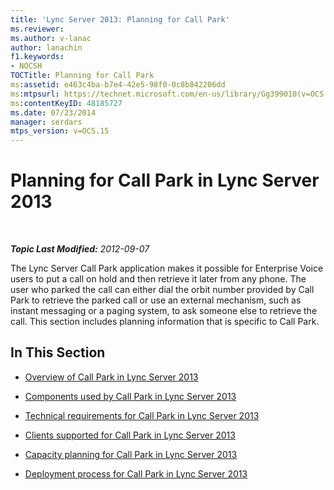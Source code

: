 ```yaml
---
title: 'Lync Server 2013: Planning for Call Park'
ms.reviewer: 
ms.author: v-lanac
author: lanachin
f1.keywords:
- NOCSH
TOCTitle: Planning for Call Park
ms:assetid: e463c4ba-b7e4-42e5-98f0-0c8b842206dd
ms:mtpsurl: https://technet.microsoft.com/en-us/library/Gg399010(v=OCS.15)
ms:contentKeyID: 48185727
ms.date: 07/23/2014
manager: serdars
mtps_version: v=OCS.15
---
```


# Planning for Call Park in Lync Server 2013

<div data-xmlns="http://www.w3.org/1999/xhtml">

<div class="topic" data-xmlns="http://www.w3.org/1999/xhtml" data-msxsl="urn:schemas-microsoft-com:xslt" data-cs="https://msdn.microsoft.com/">

<div data-asp="https://msdn2.microsoft.com/asp">



</div>

<div id="mainSection">

<div id="mainBody">

<span> </span>

_**Topic Last Modified:** 2012-09-07_

The Lync Server Call Park application makes it possible for Enterprise Voice users to put a call on hold and then retrieve it later from any phone. The user who parked the call can either dial the orbit number provided by Call Park to retrieve the parked call or use an external mechanism, such as instant messaging or a paging system, to ask someone else to retrieve the call. This section includes planning information that is specific to Call Park.

<div>

## In This Section

  - [Overview of Call Park in Lync Server 2013](lync-server-2013-overview-of-call-park.md)

  - [Components used by Call Park in Lync Server 2013](lync-server-2013-components-used-by-call-park.md)

  - [Technical requirements for Call Park in Lync Server 2013](lync-server-2013-technical-requirements-for-call-park.md)

  - [Clients supported for Call Park in Lync Server 2013](lync-server-2013-clients-supported-for-call-park.md)

  - [Capacity planning for Call Park in Lync Server 2013](lync-server-2013-capacity-planning-for-call-park.md)

  - [Deployment process for Call Park in Lync Server 2013](lync-server-2013-deployment-process-for-call-park.md)

</div>

</div>

<span> </span>

</div>

</div>

</div>

